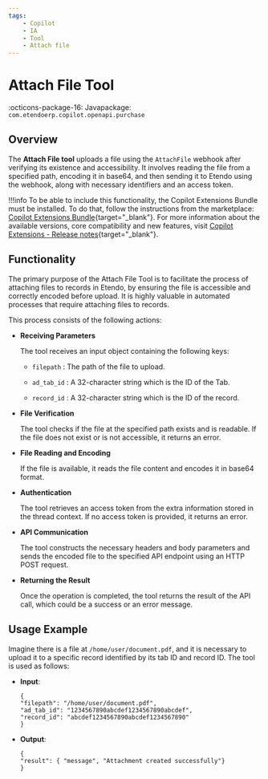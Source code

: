 ```yaml
---
tags:
    - Copilot
    - IA
    - Tool
    - Attach file
---
```


# Attach File Tool

:octicons-package-16: Javapackage: `com.etendoerp.copilot.openapi.purchase`

## Overview

The **Attach File tool** uploads a file using the `AttachFile` webhook after verifying its existence and accessibility. It involves reading the file from a specified path, encoding it in base64, and then sending it to Etendo using the webhook, along with necessary identifiers and an access token.

!!!info
    To be able to include this functionality, the Copilot Extensions Bundle must be installed. To do that, follow the instructions from the marketplace: [Copilot Extensions Bundle](https://marketplace.etendo.cloud/?#/product-details?module=82C5DA1B57884611ABA8F025619D4C05){target="\_blank"}. For more information about the available versions, core compatibility and new features, visit [Copilot Extensions - Release notes](../../../whats-new/release-notes/etendo-copilot/bundles/release-notes.md){target="\_blank"}.

## Functionality

The primary purpose of the Attach File Tool is to facilitate the process of attaching files to records in Etendo, by ensuring the file is accessible and correctly encoded before upload. It is highly valuable in automated processes that require attaching files to records. 

This process consists of the following actions:

- **Receiving Parameters**

    The tool receives an input object containing the following keys:

    - `filepath` : The path of the file to upload.

    - `ad_tab_id` : A 32-character string which is the ID of the Tab.

    - `record_id` : A 32-character string which is the ID of the record.

- **File Verification**

    The tool checks if the file at the specified path exists and is readable. If the file does not exist or is not accessible, it returns an error.

- **File Reading and Encoding**

    If the file is available, it reads the file content and encodes it in base64 format.

- **Authentication**

    The tool retrieves an access token from the extra information stored in the thread context. If no access token is provided, it returns an error.

- **API Communication**

    The tool constructs the necessary headers and body parameters and sends the encoded file to the specified API endpoint using an HTTP POST request.

- **Returning the Result**

    Once the operation is completed, the tool returns the result of the API call, which could be a success or an error message.

## Usage Example

Imagine there is a file at `/home/user/document.pdf`, and it is necessary to upload it to a specific record identified by its tab ID and record ID. The tool is used as follows:

- **Input**:

    ```
    {
    "filepath": "/home/user/document.pdf",
    "ad_tab_id": "1234567890abcdef1234567890abcdef",
    "record_id": "abcdef1234567890abcdef1234567890"
    }
    ```

- **Output**:

    ```
    {
    "result": { "message", "Attachment created successfully"}
    }
    ```